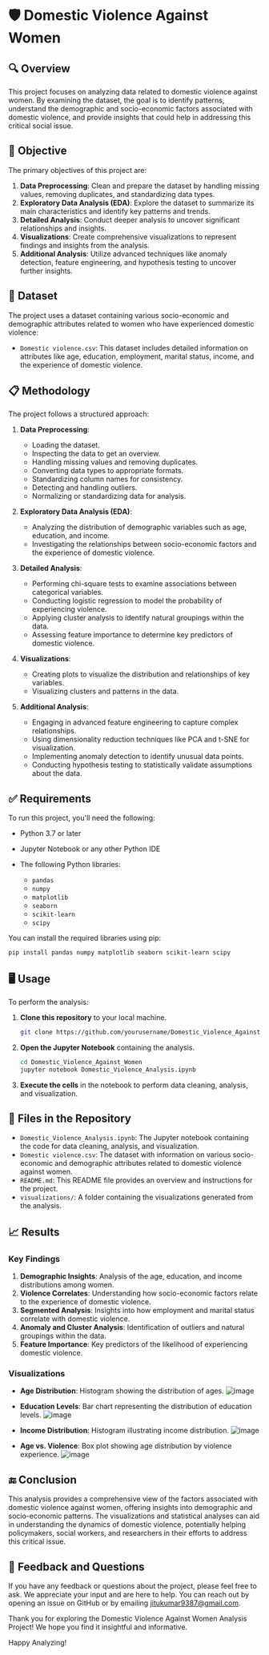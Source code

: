 # 🛡️ Domestic Violence Against Women

## 🔍 Overview
This project focuses on analyzing data related to domestic violence against women. By examining the dataset, the goal is to identify patterns, understand the demographic and socio-economic factors associated with domestic violence, and provide insights that could help in addressing this critical social issue.

## 📝 Objective
The primary objectives of this project are:

1. **Data Preprocessing**: Clean and prepare the dataset by handling missing values, removing duplicates, and standardizing data types.
2. **Exploratory Data Analysis (EDA)**: Explore the dataset to summarize its main characteristics and identify key patterns and trends.
3. **Detailed Analysis**: Conduct deeper analysis to uncover significant relationships and insights.
4. **Visualizations**: Create comprehensive visualizations to represent findings and insights from the analysis.
5. **Additional Analysis**: Utilize advanced techniques like anomaly detection, feature engineering, and hypothesis testing to uncover further insights.

## 📄 Dataset
The project uses a dataset containing various socio-economic and demographic attributes related to women who have experienced domestic violence:

- `Domestic violence.csv`: This dataset includes detailed information on attributes like age, education, employment, marital status, income, and the experience of domestic violence.

## 📋 Methodology
The project follows a structured approach:

1. **Data Preprocessing**:
   - Loading the dataset.
   - Inspecting the data to get an overview.
   - Handling missing values and removing duplicates.
   - Converting data types to appropriate formats.
   - Standardizing column names for consistency.
   - Detecting and handling outliers.
   - Normalizing or standardizing data for analysis.

2. **Exploratory Data Analysis (EDA)**:
   - Analyzing the distribution of demographic variables such as age, education, and income.
   - Investigating the relationships between socio-economic factors and the experience of domestic violence.

3. **Detailed Analysis**:
   - Performing chi-square tests to examine associations between categorical variables.
   - Conducting logistic regression to model the probability of experiencing violence.
   - Applying cluster analysis to identify natural groupings within the data.
   - Assessing feature importance to determine key predictors of domestic violence.

4. **Visualizations**:
   - Creating plots to visualize the distribution and relationships of key variables.
   - Visualizing clusters and patterns in the data.

5. **Additional Analysis**:
   - Engaging in advanced feature engineering to capture complex relationships.
   - Using dimensionality reduction techniques like PCA and t-SNE for visualization.
   - Implementing anomaly detection to identify unusual data points.
   - Conducting hypothesis testing to statistically validate assumptions about the data.

## ✅ Requirements
To run this project, you'll need the following:

- Python 3.7 or later
- Jupyter Notebook or any other Python IDE
- The following Python libraries:

  - `pandas`
  - `numpy`
  - `matplotlib`
  - `seaborn`
  - `scikit-learn`
  - `scipy`

You can install the required libraries using pip:

```bash
pip install pandas numpy matplotlib seaborn scikit-learn scipy
```

## 🖥️ Usage
To perform the analysis:

1. **Clone this repository** to your local machine.
   ```bash
   git clone https://github.com/yourusername/Domestic_Violence_Against_Women.git
   ```
2. **Open the Jupyter Notebook** containing the analysis.
   ```bash
   cd Domestic_Violence_Against_Women
   jupyter notebook Domestic_Violence_Analysis.ipynb
   ```
3. **Execute the cells** in the notebook to perform data cleaning, analysis, and visualization.

## 📁 Files in the Repository
- `Domestic_Violence_Analysis.ipynb`: The Jupyter notebook containing the code for data cleaning, analysis, and visualization.
- `Domestic violence.csv`: The dataset with information on various socio-economic and demographic attributes related to domestic violence against women.
- `README.md`: This README file provides an overview and instructions for the project.
- `visualizations/`: A folder containing the visualizations generated from the analysis.

## 📈 Results
### Key Findings
1. **Demographic Insights**: Analysis of the age, education, and income distributions among women.
2. **Violence Correlates**: Understanding how socio-economic factors relate to the experience of domestic violence.
3. **Segmented Analysis**: Insights into how employment and marital status correlate with domestic violence.
4. **Anomaly and Cluster Analysis**: Identification of outliers and natural groupings within the data.
5. **Feature Importance**: Key predictors of the likelihood of experiencing domestic violence.

### Visualizations
- **Age Distribution**: Histogram showing the distribution of ages.
  ![image](https://github.com/jicsjitu/Domestic_Violence_Against_Women/assets/162569175/d269d5da-a160-48af-abde-433874cf755d)

- **Education Levels**: Bar chart representing the distribution of education levels.
  ![image](https://github.com/jicsjitu/Domestic_Violence_Against_Women/assets/162569175/7d01897c-882b-4b66-b178-a3f669439978)

- **Income Distribution**: Histogram illustrating income distribution.
  ![image](https://github.com/jicsjitu/Domestic_Violence_Against_Women/assets/162569175/9d5bd9ec-f597-4af8-b451-d48dee197bfc)

- **Age vs. Violence**: Box plot showing age distribution by violence experience.
  ![image](https://github.com/jicsjitu/Domestic_Violence_Against_Women/assets/162569175/4f8d26f8-1f30-48b5-a983-1567eeac4dd1)

## 🔚 Conclusion
This analysis provides a comprehensive view of the factors associated with domestic violence against women, offering insights into demographic and socio-economic patterns. The visualizations and statistical analyses can aid in understanding the dynamics of domestic violence, potentially helping policymakers, social workers, and researchers in their efforts to address this critical issue.

## 💬 Feedback and Questions
If you have any feedback or questions about the project, please feel free to ask. We appreciate your input and are here to help. You can reach out by opening an issue on GitHub or by emailing [jitukumar9387@gmail.com](mailto:jitukumar9387@gmail.com).

Thank you for exploring the Domestic Violence Against Women Analysis Project! We hope you find it insightful and informative.

Happy Analyzing!
